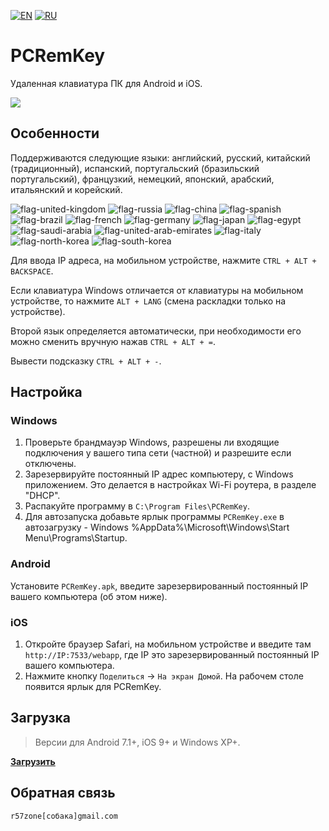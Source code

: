 [![EN](https://user-images.githubusercontent.com/9499881/33184537-7be87e86-d096-11e7-89bb-f3286f752bc6.png)](https://github.com/r57zone/PCRemKey/) 
[![RU](https://user-images.githubusercontent.com/9499881/27683795-5b0fbac6-5cd8-11e7-929c-057833e01fb1.png)](https://github.com/r57zone/PCRemKey/blob/master/README.RU.md) 
# PCRemKey

Удаленная клавиатура ПК для Android и iOS.

[![](https://github.com/user-attachments/assets/7380575f-cdb4-4d41-9368-454961ea94f6)](https://github.com/user-attachments/assets/36ecb71b-eae3-4b95-a00f-c5574b560b3b)

## Особенности
Поддерживаются следующие языки: английский, русский, китайский (традиционный), испанский, португальский (бразильский португальский), французкий, немецкий, японский, арабский, итальянский и корейский.

![flag-united-kingdom](https://github.com/user-attachments/assets/8c03c9b8-d154-466f-b9c4-6ea60278d537)
![flag-russia](https://user-images.githubusercontent.com/9499881/27683795-5b0fbac6-5cd8-11e7-929c-057833e01fb1.png)
![flag-china](https://github.com/user-attachments/assets/16848591-2baf-4300-893b-b95d5249a34e)
![flag-spanish](https://github.com/user-attachments/assets/a892b7ce-d83f-4914-9c54-9ba16c9c9e38)
![flag-brazil](https://github.com/user-attachments/assets/f2544579-81df-43b4-94c5-59c569828182)
![flag-french](https://github.com/user-attachments/assets/57f54331-32a3-4146-823c-4aa85a4c6669)
![flag-germany](https://github.com/user-attachments/assets/11066aa3-7c0d-4507-9df1-cad00fe53fad)
![flag-japan](https://github.com/user-attachments/assets/37cfc183-4de7-4d5a-a698-0da1286a6ee1)
![flag-egypt](https://github.com/user-attachments/assets/44399d0f-f05f-4d44-a4ab-13b6d7ded087)
![flag-saudi-arabia](https://github.com/user-attachments/assets/07d7d133-5a21-4bde-8c37-c1ef3772ac91)
![flag-united-arab-emirates](https://github.com/user-attachments/assets/81d3b610-a2f4-44c9-b2ad-20e4d7cfb2b2)
![flag-italy](https://github.com/user-attachments/assets/692490d6-bc53-446f-99b8-bf2becb8ec0d)
![flag-north-korea](https://github.com/user-attachments/assets/5b315a3d-6ce0-4cbb-b7a3-133ef2bcb2c5)
![flag-south-korea](https://github.com/user-attachments/assets/ed3d3778-9193-444a-85fd-ac5dd7bc91c6)


Для ввода IP адреса, на мобильном устройстве, нажмите `CTRL + ALT + BACKSPACE`.


Если клавиатура Windows отличается от клавиатуры на мобильном устройстве, то нажмите `ALT + LANG` (смена раскладки только на устройстве).


Второй язык определяется автоматически, при необходимости его можно сменить вручную нажав `CTRL + ALT + =`.


Вывести подсказку `CTRL + ALT + -`.

## Настройка
### Windows
1. Проверьте брандмауэр Windows, разрешены ли входящие подключения у вашего типа сети (частной) и разрешите если отключены. 
2. Зарезервируйте постоянный IP адрес компьютеру, с Windows приложением. Это делается в настройках Wi-Fi роутера, в разделе "DHCP".
3. Распакуйте программу в `C:\Program Files\PCRemKey`.
4. Для автозапуска добавьте ярлык программы `PCRemKey.exe` в автозагрузку - Windows %AppData%\Microsoft\Windows\Start Menu\Programs\Startup.

### Android
Установите `PCRemKey.apk`, введите зарезервированный постоянный IP вашего компьютера (об этом ниже). 

### iOS
1. Откройте браузер Safari, на мобильном устройстве и введите там `http://IP:7533/webapp`, где IP это зарезервированный постоянный IP вашего компьютера.
2. Нажмите кнопку `Поделиться` → `На экран Домой`. На рабочем столе появится ярлык для PCRemKey.

## Загрузка
>Версии для Android 7.1+, iOS 9+ и Windows XP+.

**[Загрузить](https://github.com/r57zone/PCRemKey/releases)**

## Обратная связь
`r57zone[собака]gmail.com`